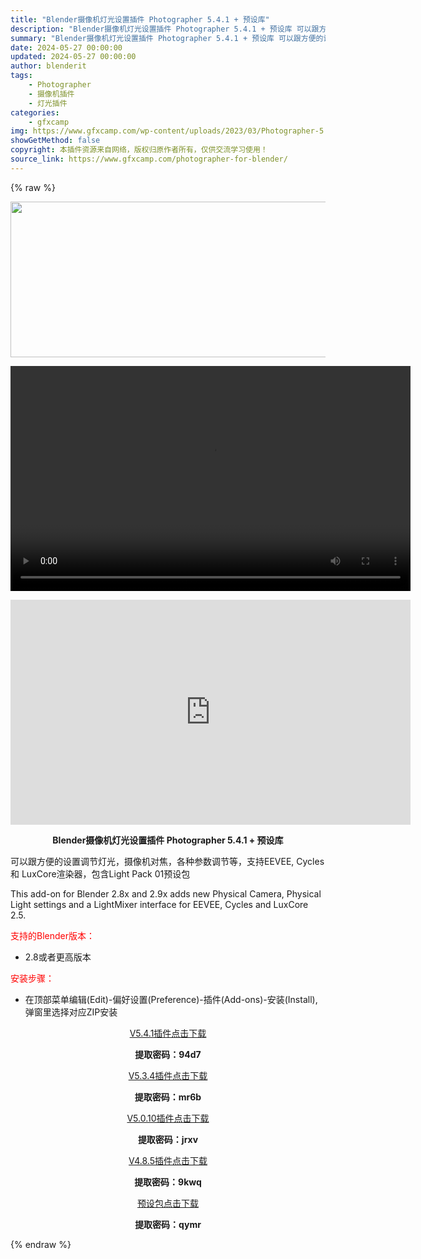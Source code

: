 ```yaml
---
title: "Blender摄像机灯光设置插件 Photographer 5.4.1 + 预设库"
description: "Blender摄像机灯光设置插件 Photographer 5.4.1 + 预设库 可以跟方便的设置调节灯光，摄像机对焦，各种参数调节等，支持EEVEE, Cycles 和 LuxCore渲染器，包含..."
summary: "Blender摄像机灯光设置插件 Photographer 5.4.1 + 预设库 可以跟方便的设置调节灯光，摄像机对焦，各种参数调节等，支持EEVEE, Cycles 和 LuxCore渲染器，包含..."
date: 2024-05-27 00:00:00
updated: 2024-05-27 00:00:00
author: blenderit
tags: 
    - Photographer
    - 摄像机插件
    - 灯光插件
categories:
    - gfxcamp
img: https://www.gfxcamp.com/wp-content/uploads/2023/03/Photographer-5.jpg
showGetMethod: false
copyright: 本插件资源来自网络，版权归原作者所有，仅供交流学习使用！
source_link: https://www.gfxcamp.com/photographer-for-blender/
---
```


{% raw %}
<div><p><img decoding="async" class="aligncenter size-full wp-image-111835" src="https://www.gfxcamp.com/wp-content/uploads/2023/03/Photographer-5.jpg" data-src="https://www.gfxcamp.com/wp-content/uploads/2023/03/Photographer-5.jpg" alt="" width="590" height="249" data-srcset="https://www.gfxcamp.com/wp-content/uploads/2023/03/Photographer-5.jpg 590w, https://www.gfxcamp.com/wp-content/uploads/2023/03/Photographer-5-150x63.jpg 150w" data-sizes="(max-width: 590px) 100vw, 590px"><br>
</p><center><div style="width: 640px;" class="wp-video"><!--[if lt IE 9]><script>document.createElement('video');</script><![endif]-->
<video class="wp-video-shortcode" id="video-97709-1" width="640" height="360" preload="true" controls="controls"><source type="video/mp4" src="http://cloud.video.taobao.com/play/u/null/p/1/e/6/t/1/433481844668.mp4?_=1"></source><a href="http://cloud.video.taobao.com/play/u/null/p/1/e/6/t/1/433481844668.mp4">http://cloud.video.taobao.com/play/u/null/p/1/e/6/t/1/433481844668.mp4</a></video></div></center><p style="text-align: center;"><iframe loading="lazy" src="https://player.youku.com/embed/XNTgwMjM2MjIyMA==" width="640" height="360" frameborder="0" allowfullscreen="allowfullscreen" data-mce-fragment="1"></iframe></p><p style="text-align: center;"><strong>Blender摄像机灯光设置插件 Photographer 5.4.1 + 预设库</strong></p><p>可以跟方便的设置调节灯光，摄像机对焦，各种参数调节等，支持EEVEE, Cycles 和 LuxCore渲染器，包含Light Pack 01预设包</p><p>This add-on for Blender 2.8x and 2.9x adds new Physical Camera, Physical Light settings and a LightMixer interface for EEVEE, Cycles and LuxCore 2.5.</p><p style="text-align: left;"><span style="color: #ff0000;">支持的Blender版本：</span></p><ul>
<li style="text-align: left;">2.8或者更高版本</li>
</ul><p style="text-align: left;"><span style="color: #ff0000;">安装步骤：</span></p><ul>
<li>在顶部菜单编辑(Edit)-偏好设置(Preference)-插件(Add-ons)-安装(Install),弹窗里选择对应ZIP安装</li>
</ul><p style="text-align: center;"><a class="maxbutton-3 maxbutton maxbutton-baidu" target="_blank" rel="noopener" href="https://pan.baidu.com/s/1rxH00v2AmFef0YMAQhITpA?pwd=94d7"><span class="mb-text">V5.4.1插件点击下载</span></a></p><p style="text-align: center;"><strong>提取密码：94d7</strong></p><p style="text-align: center;"><a class="maxbutton-3 maxbutton maxbutton-baidu" target="_blank" rel="noopener" href="https://pan.baidu.com/s/1dZcu9Yk8yxDNt-zeoYZVXw?pwd=mr6b"><span class="mb-text">V5.3.4插件点击下载</span></a></p><p style="text-align: center;"><strong>提取密码：mr6b</strong></p><p style="text-align: center;"><a class="maxbutton-3 maxbutton maxbutton-baidu" target="_blank" rel="noopener" href="https://pan.baidu.com/s/16P1ZwJRFoci3Or-eIYoTZA?pwd=jrxv"><span class="mb-text">V5.0.10插件点击下载</span></a></p><p style="text-align: center;"><strong>提取密码：jrxv</strong></p><p style="text-align: center;"><a class="maxbutton-3 maxbutton maxbutton-baidu" target="_blank" rel="noopener" href="https://pan.baidu.com/s/1Hprz9u10njZ1bE6BtwLdNg?pwd=9kwq"><span class="mb-text">V4.8.5插件点击下载</span></a></p><p style="text-align: center;"><strong>提取密码：9kwq</strong></p><p style="text-align: center;"><a class="maxbutton-3 maxbutton maxbutton-baidu" target="_blank" rel="noopener" href="https://pan.baidu.com/s/1liUtWwMMLfYeu_nHbSyNzw?pwd=qymr"><span class="mb-text">预设包点击下载</span></a></p><p style="text-align: center;"><strong>提取密码：qymr</strong></p></div>
<div style="display: none">gfxcamp</div>
{% endraw %}